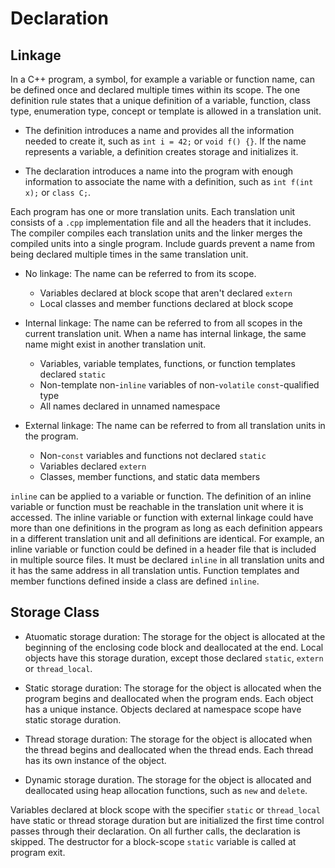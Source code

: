 # Declaration

## Linkage

In a C++ program, a symbol, for example a variable or function name, can be defined once and declared multiple times within its scope. The one definition rule states that a unique definition of a variable, function, class type, enumeration type, concept or template is allowed in a translation unit.

- The definition introduces a name and provides all the information needed to create it, such as `int i = 42;` or `void f() {}`. If the name represents a variable, a definition creates storage and initializes it.

- The declaration introduces a name into the program with enough information to associate the name with a definition, such as `int f(int x);` or `class C;`.

Each program has one or more translation units. Each translation unit consists of a `.cpp` implementation file and all the headers that it includes. The compiler compiles each translation units and the linker merges the compiled units into a single program. Include guards prevent a name from being declared multiple times in the same translation unit.

- No linkage: The name can be referred to from its scope.
  - Variables declared at block scope that aren't declared `extern`
  - Local classes and member functions declared at block scope

- Internal linkage: The name can be referred to from all scopes in the current translation unit. When a name has internal linkage, the same name might exist in another translation unit.
  - Variables, variable templates, functions, or function templates declared `static`
  - Non-template non-`inline` variables of non-`volatile` `const`-qualified type
  - All names declared in unnamed namespace

- External linkage: The name can be referred to from all translation units in the program.
  - Non-`const` variables and functions not declared `static`
  - Variables declared `extern`
  - Classes, member functions, and static data members

`inline` can be applied to a variable or function. The definition of an inline variable or function must be reachable in the translation unit where it is accessed. The inline variable or function with external linkage could have more than one definitions in the program as long as each definition appears in a different translation unit and all definitions are identical. For example, an inline variable or function could be defined in a header file that is included in multiple source files. It must be declared `inline` in all translation units and it has the same address in all translation untis. Function templates and member functions defined inside a class are defined `inline`.

## Storage Class

- Atuomatic storage duration: The storage for the object is allocated at the beginning of the enclosing code block and deallocated at the end. Local objects have this storage duration, except those declared `static`, `extern` or `thread_local`.

- Static storage duration: The storage for the object is allocated when the program begins and deallocated when the program ends. Each object has a unique instance. Objects declared at namespace scope have static storage duration.

- Thread storage duration: The storage for the object is allocated when the thread begins and deallocated when the thread ends. Each thread has its own instance of the object.

- Dynamic storage duration. The storage for the object is allocated and deallocated using heap allocation functions, such as `new` and `delete`.

Variables declared at block scope with the specifier `static` or `thread_local` have static or thread storage duration but are initialized the first time control passes through their declaration. On all further calls, the declaration is skipped. The destructor for a block-scope `static` variable is called at program exit.
